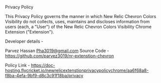 Privacy Policy

This Privacy Policy governs the manner in which New Relic Chevron Colors Visibility do not collects, uses, maintains and discloses information from users (each, a "User") of the New Relic Chevron Colors Visibility Chrome Extension ("Extension").

Developer details -

Parvez Hassan
Pha3019@gmail.com
Source Code - https://github.com/parvez3019/nr-extenstion-chevron

Policy Link - https://doc-hosting.flycricket.io/newrelicextenstionprivacypolicychrome/aa6f68a8-f8ba-4efa-9bf9-d8c3c91f18ba/privacy
